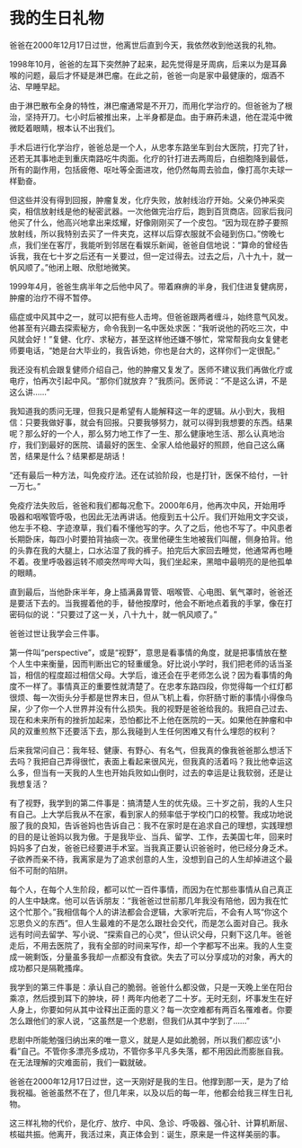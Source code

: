 # 我的生日礼物

爸爸在2000年12月17日过世，他离世后直到今天，我依然收到他送我的礼物。 

1998年10月，爸爸的左耳下突然肿了起来，起先觉得是牙周病，后来以为是耳鼻喉的问题，最后才怀疑是淋巴瘤。在此之前，爸爸一向是家中最健康的，烟酒不沾、早睡早起。 

由于淋巴散布全身的特性，淋巴瘤通常是不开刀，而用化学治疗的。但爸爸为了根治，坚持开刀。七小时后被推出来，上半身都是血。由于麻药未退，他在混沌中微微眨着眼睛，根本认不出我们。 

手术后进行化学治疗，爸爸总是一个人，从忠孝东路坐车到台大医院，打完了针，还若无其事地走到重庆南路吃牛肉面。化疗的针打进去两周后，白细胞降到最低，所有的副作用，包括疲倦、呕吐等全面进攻，他仍然每周去验血，像打高尔夫球一样勤奋。 

但这些并没有得到回报，肿瘤复发，化疗失败，放射线治疗开始。父亲仍神采奕奕，相信放射线是他的秘密武器。一次他做完治疗后，跑到百货商店。回家后我问他买了什么，他高兴地拿出来炫耀，好像刚刚买了一个皮包。“因为现在脖子要照放射线，所以我特别去买了一件夹克，这样以后穿衣服就不会碰到伤口。”傍晚七点，我们坐在客厅，我能听到邻居在看娱乐新闻，爸爸自信地说：“算命的曾经告诉我，我在七十岁之后还有一关要过，但一定过得去。过去之后，八十九十，就一帆风顺了。”他闭上眼、欣慰地微笑。 

1999年4月，爸爸生病半年之后他中风了。带着麻痹的半身，我们住进复健病房，肿瘤的治疗不得不暂停。 

癌症或中风其中之一，就可以把有些人击垮。但爸爸跟两者缠斗，始终意气风发。他甚至有兴趣去探索秘方，命令我到一名中医处求医：“我听说他的药吃三次，中风就会好！”复健、化疗、求秘方，甚至这样他还嫌不够忙，常常帮我向女复健老师要电话，“她是台大毕业的，我告诉她，你也是台大的，这样你们一定很配。” 

我还没有机会跟复健师介绍自己，他的肿瘤又复发了。医师不建议我们再做化疗或电疗，怕再次引起中风。“那你们就放弃？”我质问。医师说：“不是这么讲，不是这么讲……” 

我知道我的质问无理，但我只是希望有人能解释这一年的逻辑。从小到大，我相信：只要我做好事，就会有回报。只要我够努力，就可以得到我想要的东西。结果呢？那么好的一个人，那么努力地工作了一生、那么健康地生活、那么认真地治疗，我们到最好的医院、请最好的医生、全家人给他最好的照顾，他自己这么痛苦，结果是什么？结果都是胡话！ 

“还有最后一种方法，叫免疫疗法。还在试验阶段，也是打针，医保不给付，一针一万七。” 

免疫疗法失败后，爸爸和我们都每况愈下。2000年6月，他再次中风，开始用呼吸器和咽喉管呼吸，也因此无法再讲话。他瘦到五十公斤。我们开始用文字交谈，他左手不稳、字迹潦草，我们看不懂他写的字。久了之后，他也不写了。中风患者长期卧床，每四小时要拍背抽痰一次。夜里他硬生生地被我们叫醒，侧身拍背。他的头靠在我的大腿上，口水沾湿了我的裤子。拍完后大家回去睡觉，他通常再也睡不着。夜里呼吸器运转不顺突然哔哔大叫，我们坐起来，黑暗中最明亮的是他孤单的眼睛。 

直到最后，当他卧床半年，身上插满鼻胃管、咽喉管、心电图、氧气罩时，爸爸还是要活下去的。当我握着他的手，替他按摩时，他会不断地点着我的手掌，像在打密码似的说：“只要过了这一关，八十九十，就一帆风顺了。” 

爸爸过世让我学会三件事。 

第一件叫“perspective”，或是“视野”，意思是看事情的角度，就是把事情放在整个人生中来衡量，因而判断出它的轻重缓急。好比说小学时，我们把老师的话当圣旨，相信的程度超过相信父母。大学后，谁还会在乎老师怎么说？因为看事情的角度不一样了。事情真正的重要性就清楚了。在忠孝东路四段，你觉得每一个红灯都很烦、每一次街头分手都是世界末日，但从飞机上看，你肝肠寸断的事情小得像鸟屎，少了你一个人世界并没有什么损失。我的视野是爸爸给我的。我把自己过去、现在和未来所有的挫折加起来，恐怕都比不上他在医院的一天。如果他在肿瘤和中风的双重煎熬下还要活下去，那么我碰到人生任何困难又有什么埋怨的权利？ 

后来我常问自己：我年轻、健康、有野心、有名气，但我真的像我爸爸那么想活下去吗？我把自己弄得很忙，表面上看起来很风光，但我真的活着吗？我比他幸运这么多，但当有一天我的人生也开始兵败如山倒时，过去的幸运是让我软弱，还是让我想复活？ 

有了视野，我学到的第二件事是：搞清楚人生的优先级。三十岁之前，我的人生只有自己。上大学后我从不在家，看到家人的频率低于学校门口的校警。我成功地说服了我的良知，告诉爸妈也告诉自己：我不在家时是在追求自己的理想，实践理想的目的是让爸妈以我为傲。于是我毕业、当兵、留学、工作，去美国七年，回来时妈妈多了白发，爸爸已经要进手术室。当我真正要认识爸爸时，他已经分身乏术。子欲养而亲不待，我离家是为了追求创意的人生，没想到自己的人生却掉进这个最俗不可耐的陷阱。 

每个人，在每个人生阶段，都可以忙一百件事情，而因为在忙那些事情从自己真正的人生中缺席。他可以告诉朋友：“我爸爸过世前那几年我没有陪他，因为我在忙这个忙那个。”我相信每个人的讲法都会合逻辑，大家听完后，不会有人骂“你这个忘恩负义的东西”。但人生最难的不是怎么跟社会交代，而是怎么面对自己。我永远有时间去留学、写小说、“探索自己的心灵”，但认识父母，只剩下这几年。爸爸走后，不用去医院了，我有全部的时间来写作，却一个字都写不出来。我的人生变成一碗剩饭，分量虽多我却一点都没有食欲。失去了可以分享成功的对象，再大的成功都只是隔靴搔痒。 

我学到的第三件事是：承认自己的脆弱。爸爸什么都没做，只是一天晚上坐在阳台乘凉，然后摸到耳下的肿块，砰！两年内他老了二十岁。无时无刻，坏事发生在好人身上，你要如何从其中诠释出正面的意义？每一次空难都有两百名罹难者。你要怎么跟他们的家人说，“这虽然是一个悲剧，但我们从其中学到了……” 

悲剧中所能勉强归纳出来的唯一意义，就是人是如此脆弱，所以我们都应该“小看”自己。不管你多漂亮多成功，不管你多平凡多失落，都不用因此而膨胀自我。在无法理解的灾难面前，我们一戳就破。 

爸爸在2000年12月17日过世，这一天刚好是我的生日。他撑到那一天，是为了给我祝福。爸爸虽然不在了，但几年来，以及以后的每一年，他都会给我三样生日礼物。 

这三样礼物的代价，是化疗、放疗、中风、急诊、呼吸器、强心针、计算机断层、核磁共振。他离开，我活过来，真正体会到：诞生，原来是一件这样美丽的事。